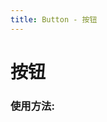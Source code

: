 ```yaml
---
title: Button - 按钮
---
```


# 按钮

### 使用方法:
<br>
<ClientOnly>
<button-demos></button-demos>
</ClientOnly>



